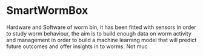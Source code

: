 # SmartWormBox
Hardware and Software of worm bin, it has been fitted with sensors in order to study worm behaviour, the aim is to build enough data on worm activity and management in order to build a machine learning model that will predict future outcomes and offer insights in to worms. Not muc 
